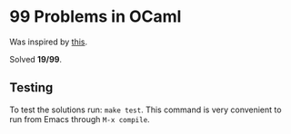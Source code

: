 # 99 Problems in OCaml #

Was inspired by [this](http://ocaml.org/tutorials/99problems.html).

Solved **19/99**.

## Testing ##

To test the solutions run: `make test`. This command is very
convenient to run from Emacs through `M-x compile`.
